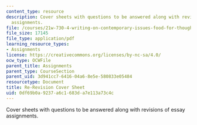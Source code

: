 ```yaml
---
content_type: resource
description: Cover sheets with questions to be answered along with revisions of essay
  assignments.
file: /courses/21w-730-4-writing-on-contemporary-issues-food-for-thought-writing-and-reading-about-the-cultures-of-food-fall-2008/0df69b0a9237a6c1683da7e113a73c4c_cov_sht_rev_esy_4.pdf
file_size: 17145
file_type: application/pdf
learning_resource_types:
- Assignments
license: https://creativecommons.org/licenses/by-nc-sa/4.0/
ocw_type: OCWFile
parent_title: Assignments
parent_type: CourseSection
parent_uid: 3d941cc7-6416-04a6-8e5e-580833e05484
resourcetype: Document
title: Re-Revision Cover Sheet
uid: 0df69b0a-9237-a6c1-683d-a7e113a73c4c
---
```

Cover sheets with questions to be answered along with revisions of essay assignments.